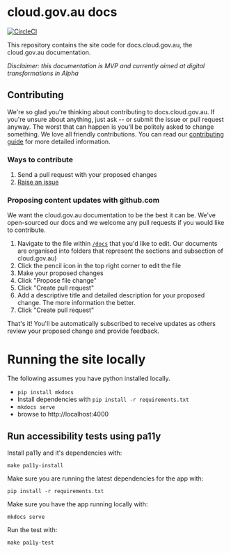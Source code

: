 # cloud.gov.au docs

[![CircleCI](https://circleci.com/gh/AusDTO/cga_docs/tree/master.svg?style=svg)](https://circleci.com/gh/AusDTO/cga_docs/tree/master)

This repository contains the site code for docs.cloud.gov.au, the cloud.gov.au documentation.

_Disclaimer: this documentation is MVP and currently aimed at digital transformations in Alpha_

## Contributing

We're so glad you're thinking about contributing to docs.cloud.gov.au. If you're unsure about anything, just ask -- or submit the issue or pull request anyway. The worst that can happen is you'll be politely asked to change something. We love all friendly contributions. You can read our [contributing guide](https://github.com/AusDTO/cga_docs/blob/master/contributing.md) for more detailed information.

### Ways to contribute

1. Send a pull request with your proposed changes
2. [Raise an issue](https://github.com/AusDTO/cga_docs/issues)

### Proposing content updates with github.com

We want the cloud.gov.au documentation to be the best it can be. We've open-sourced our docs and we welcome any pull requests if you would like to contribute.

1. Navigate to the file within [`/docs`](https://github.com/AusDTO/cga_docs/tree/master/docs) that you'd like to edit. Our documents are organised into folders that represent the sections and subsection of cloud.gov.au)
2. Click the pencil icon in the top right corner to edit the file
3. Make your proposed changes
4. Click "Propose file change"
5. Click "Create pull request"
6. Add a descriptive title and detailed description for your proposed change. The more information the better.
7. Click "Create pull request"

That's it! You'll be automatically subscribed to receive updates as others review your proposed change and provide feedback.

# Running the site locally

The following assumes you have python installed locally.

* `pip install mkdocs`
* Install dependencies with `pip install -r requirements.txt`
* `mkdocs serve`
* browse to http://localhost:4000

## Run accessibility tests using pa11y

Install pa11y and it's dependencies with:

`make pa11y-install`

Make sure you are running the latest dependencies for the app with:

`pip install -r requirements.txt`

Make sure you have the app running locally with:

`mkdocs serve`

Run the test with:

`make pa11y-test`
